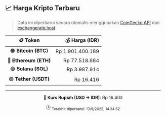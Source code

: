 

<!-- HARGA_KRIPTO -->
## 📈 Harga Kripto Terbaru

> Data ini diperbarui secara otomatis menggunakan [CoinGecko API](https://www.coingecko.com/) dan [exchangerate.host](https://exchangerate.host/)

<div align="center">

| 🪙 Token | 💰 Harga (IDR) |
|:------:|---------------:|
| 🟠 **Bitcoin (BTC)**   | Rp 1.901.400.189 |
| 🔵 **Ethereum (ETH)**  | Rp 77.518.684 |
| 🟣 **Solana (SOL)**    | Rp 3.987.914 |
| 🟢 **Tether (USDT)**   | Rp 16.416 |

---

💱 **Kurs Rupiah (USD → IDR)**: Rp 16.403

🕒 <sub>Terakhir diperbarui: 13/9/2025, 14.34.52</sub>

</div>
<!-- /HARGA_KRIPTO -->